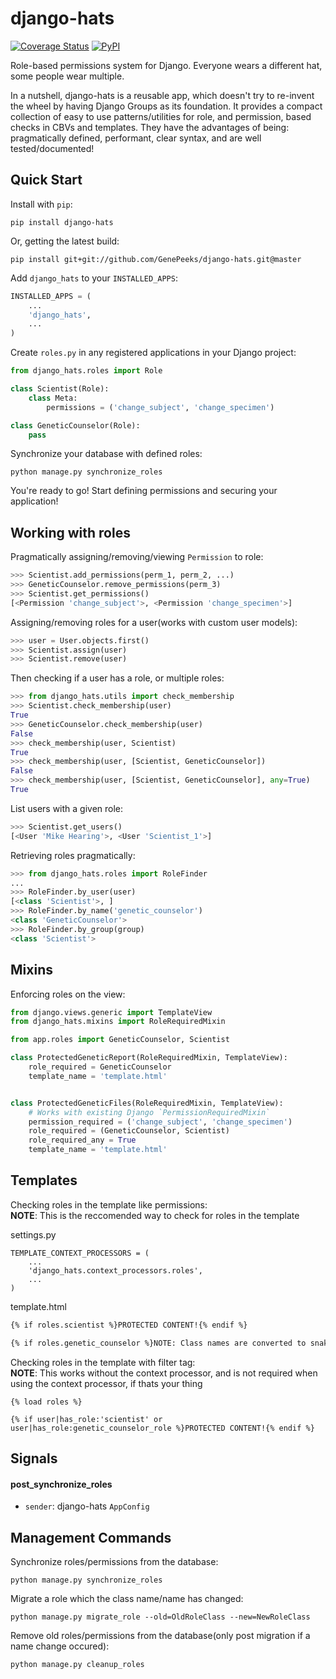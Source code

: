 # django-hats
[![Coverage Status](https://coveralls.io/repos/github/GenePeeks/django-hats/badge.svg?branch=master)](https://coveralls.io/github/GenePeeks/django-hats?branch=master)
[![PyPI](https://img.shields.io/pypi/pyversions/django-hats.svg)]()

Role-based permissions system for Django. Everyone wears a different hat, some people wear multiple.

In a nutshell, django-hats is a reusable app, which doesn't try to re-invent the wheel by having Django Groups as its foundation. It provides a compact collection of easy to use patterns/utilities for role, and permission, based checks in CBVs and templates. They have the advantages of being: pragmatically defined, performant, clear syntax, and are well tested/documented!

## Quick Start

Install with `pip`:

```
pip install django-hats
```

Or, getting the latest build:
```
pip install git+git://github.com/GenePeeks/django-hats.git@master
```

Add `django_hats` to your `INSTALLED_APPS`:

```python
INSTALLED_APPS = (
    ...
    'django_hats',
    ...
)
```

Create `roles.py` in any registered applications in your Django project:

```python
from django_hats.roles import Role

class Scientist(Role):
    class Meta:
        permissions = ('change_subject', 'change_specimen')

class GeneticCounselor(Role):
    pass
```

Synchronize your database with defined roles:

```
python manage.py synchronize_roles
```

You're ready to go! Start defining permissions and securing your application!

## Working with roles

Pragmatically assigning/removing/viewing `Permission` to role:

```python
>>> Scientist.add_permissions(perm_1, perm_2, ...)
>>> GeneticCounselor.remove_permissions(perm_3)
>>> Scientist.get_permissions()
[<Permission 'change_subject'>, <Permission 'change_specimen'>]
```

Assigning/removing roles for a user(works with custom user models):

```python
>>> user = User.objects.first()
>>> Scientist.assign(user)
>>> Scientist.remove(user)
```

Then checking if a user has a role, or multiple roles:

```python
>>> from django_hats.utils import check_membership
>>> Scientist.check_membership(user)
True
>>> GeneticCounselor.check_membership(user)
False
>>> check_membership(user, Scientist)
True
>>> check_membership(user, [Scientist, GeneticCounselor])
False
>>> check_membership(user, [Scientist, GeneticCounselor], any=True)
True
```

List users with a given role:

```python
>>> Scientist.get_users()
[<User 'Mike Hearing'>, <User 'Scientist_1'>]
```

Retrieving roles pragmatically:

```python
>>> from django_hats.roles import RoleFinder
...
>>> RoleFinder.by_user(user)
[<class 'Scientist'>, ]
>>> RoleFinder.by_name('genetic_counselor')
<class 'GeneticCounselor'>
>>> RoleFinder.by_group(group)
<class 'Scientist'>
```

## Mixins

Enforcing roles on the view:

```python
from django.views.generic import TemplateView
from django_hats.mixins import RoleRequiredMixin

from app.roles import GeneticCounselor, Scientist

class ProtectedGeneticReport(RoleRequiredMixin, TemplateView):
    role_required = GeneticCounselor
    template_name = 'template.html'


class ProtectedGeneticFiles(RoleRequiredMixin, TemplateView):
    # Works with existing Django `PermissionRequiredMixin`
    permission_required = ('change_subject', 'change_specimen')
    role_required = (GeneticCounselor, Scientist)
    role_required_any = True
    template_name = 'template.html'
```

## Templates

Checking roles in the template like permissions:  
**NOTE**: This is the reccomended way to check for roles in the template

settings.py
```
TEMPLATE_CONTEXT_PROCESSORS = (
    ...
    'django_hats.context_processors.roles',
    ...
)
```

template.html
```html
{% if roles.scientist %}PROTECTED CONTENT!{% endif %}

{% if roles.genetic_counselor %}NOTE: Class names are converted to snake_case if not specified in role.Meta.name{% endif %}
```

Checking roles in the template with filter tag:  
**NOTE**: This works without the context processor, and is not required when using the context processor, if thats your thing

```
{% load roles %}

{% if user|has_role:'scientist' or user|has_role:genetic_counselor_role %}PROTECTED CONTENT!{% endif %}
```

## Signals

#### post_synchronize_roles
- `sender`: django-hats `AppConfig`


## Management Commands

Synchronize roles/permissions from the database:

```
python manage.py synchronize_roles
```

Migrate a role which the class name/name has changed:

```
python manage.py migrate_role --old=OldRoleClass --new=NewRoleClass
```

Remove old roles/permissions from the database(only post migration if a name change occured):

```
python manage.py cleanup_roles
```
